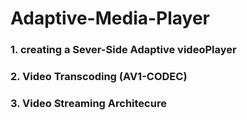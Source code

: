 # Adaptive-Media-Player
### 1. creating a Sever-Side Adaptive videoPlayer
### 2. Video Transcoding (AV1-CODEC)
### 3. Video Streaming Architecure

